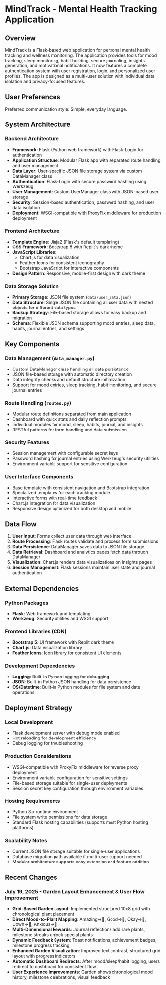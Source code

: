 # MindTrack - Mental Health Tracking Application

## Overview

MindTrack is a Flask-based web application for personal mental health tracking and wellness monitoring. The application provides tools for mood tracking, sleep monitoring, habit building, secure journaling, insights generation, and motivational notifications. It now features a complete authentication system with user registration, login, and personalized user profiles. The app is designed as a multi-user solution with individual data isolation and privacy-focused features.

## User Preferences

Preferred communication style: Simple, everyday language.

## System Architecture

### Backend Architecture
- **Framework**: Flask (Python web framework) with Flask-Login for authentication
- **Application Structure**: Modular Flask app with separated route handling and user management
- **Data Layer**: User-specific JSON file storage system via custom DataManager class
- **Authentication**: Flask-Login with secure password hashing using Werkzeug
- **User Management**: Custom UserManager class with JSON-based user storage
- **Security**: Session-based authentication, password hashing, and user data isolation
- **Deployment**: WSGI-compatible with ProxyFix middleware for production deployment

### Frontend Architecture
- **Template Engine**: Jinja2 (Flask's default templating)
- **CSS Framework**: Bootstrap 5 with Replit's dark theme
- **JavaScript Libraries**: 
  - Chart.js for data visualization
  - Feather Icons for consistent iconography
  - Bootstrap JavaScript for interactive components
- **Design Pattern**: Responsive, mobile-first design with dark theme

### Data Storage Solution
- **Primary Storage**: JSON file system (`data/user_data.json`)
- **Data Structure**: Single JSON file containing all user data with nested objects for different data types
- **Backup Strategy**: File-based storage allows for easy backup and migration
- **Schema**: Flexible JSON schema supporting mood entries, sleep data, habits, journal entries, and settings

## Key Components

### Data Management (`data_manager.py`)
- Custom DataManager class handling all data persistence
- JSON file-based storage with automatic directory creation
- Data integrity checks and default structure initialization
- Support for mood entries, sleep tracking, habit monitoring, and secure journal entries

### Route Handling (`routes.py`)
- Modular route definitions separated from main application
- Dashboard with quick stats and daily reflection prompts
- Individual modules for mood, sleep, habits, journal, and insights
- RESTful patterns for form handling and data submission

### Security Features
- Session management with configurable secret keys
- Password hashing for journal entries using Werkzeug's security utilities
- Environment variable support for sensitive configuration

### User Interface Components
- Base template with consistent navigation and Bootstrap integration
- Specialized templates for each tracking module
- Interactive forms with real-time feedback
- Chart.js integration for data visualization
- Responsive design optimized for both desktop and mobile

## Data Flow

1. **User Input**: Forms collect user data through web interface
2. **Route Processing**: Flask routes validate and process form submissions
3. **Data Persistence**: DataManager saves data to JSON file storage
4. **Data Retrieval**: Dashboard and analytics pages fetch data through DataManager
5. **Visualization**: Chart.js renders data visualizations on insights pages
6. **Session Management**: Flask sessions maintain user state and journal authentication

## External Dependencies

### Python Packages
- **Flask**: Web framework and templating
- **Werkzeug**: Security utilities and WSGI support

### Frontend Libraries (CDN)
- **Bootstrap 5**: UI framework with Replit dark theme
- **Chart.js**: Data visualization library
- **Feather Icons**: Icon library for consistent UI elements

### Development Dependencies
- **Logging**: Built-in Python logging for debugging
- **JSON**: Built-in Python JSON handling for data persistence
- **OS/Datetime**: Built-in Python modules for file system and date operations

## Deployment Strategy

### Local Development
- Flask development server with debug mode enabled
- Hot reloading for development efficiency
- Debug logging for troubleshooting

### Production Considerations
- WSGI-compatible with ProxyFix middleware for reverse proxy deployment
- Environment variable configuration for sensitive settings
- File-based storage suitable for single-user deployments
- Session secret key configuration through environment variables

### Hosting Requirements
- Python 3.x runtime environment
- File system write permissions for data storage
- Standard Flask hosting capabilities (supports most Python hosting platforms)

### Scalability Notes
- Current JSON file storage suitable for single-user applications
- Database migration path available if multi-user support needed
- Modular architecture supports easy extension and feature addition

## Recent Changes

### July 19, 2025 - Garden Layout Enhancement & User Flow Improvement
- **Grid-Based Garden Layout**: Implemented structured 10x8 grid with chronological plant placement
- **Direct Mood-to-Plant Mapping**: Amazing→🌻, Good→🌷, Okay→🌱, Down→🥀, Anxious→🌿
- **Multi-Dimensional Rewards**: Journal reflections add rare plants, milestone streaks unlock special plants
- **Dynamic Feedback System**: Toast notifications, achievement badges, milestone progress tracking
- **Enhanced Garden Visualization**: Improved text contrast, structured grid layout with progress indicators
- **Automatic Dashboard Redirects**: After mood/sleep/habit logging, users redirect to dashboard for consistent flow
- **User Experience Improvements**: Garden shows chronological mood history, milestone celebrations, visual feedback